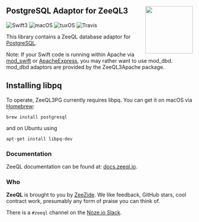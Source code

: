 <h2>PostgreSQL Adaptor for ZeeQL3
  <img src="http://zeezide.com/img/ZeeQLIcon1024-QL.svg"
       align="right" width="128" height="128" />
</h2>

![Swift3](https://img.shields.io/badge/swift-3-blue.svg)
![macOS](https://img.shields.io/badge/os-macOS-green.svg?style=flat)
![tuxOS](https://img.shields.io/badge/os-tuxOS-green.svg?style=flat)
![Travis](https://travis-ci.org/ZeeQL/ZeeQL3PG.svg?branch=develop)

This library contains a ZeeQL database adaptor for
[PostgreSQL](https://www.postgresql.org).

Note: If your Swift code is running within Apache via
[mod_swift](http://mod-swift.org)
or
[ApacheExpress](http://apacheexpress.io/),
you may rather want to use mod_dbd.
mod_dbd adaptors are provided by the
ZeeQL3Apache
package.


## Installing libpq

To operate, ZeeQL3PG currently requires libpq. You can get it on macOS via
[Homebrew](https://brew.sh):

    brew install postgresql

and on Ubuntu using

    apt-get install libpq-dev

### Documentation

ZeeQL documentation can be found at:
[docs.zeeql.io](http://docs.zeeql.io/).

### Who

**ZeeQL** is brought to you by
[ZeeZide](http://zeezide.de).
We like feedback, GitHub stars, cool contract work,
presumably any form of praise you can think of.

There is a `#zeeql` channel on the [Noze.io Slack](http://slack.noze.io).
